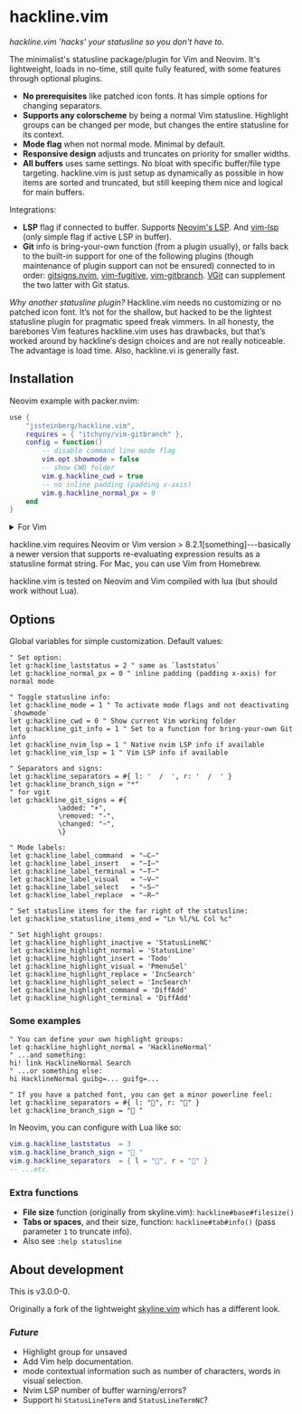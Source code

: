 # hackline.vim

*hackline.vim 'hacks' your statusline so you don't have to.*

The minimalist's statusline package/plugin for Vim and Neovim. It's lightweight, loads in no-time, still quite fully featured, with some features through optional plugins.

- **No prerequisites** like patched icon fonts. It has simple options for changing separators.
- **Supports any colorscheme** by being a normal Vim statusline. Highlight groups can be changed per mode, but changes the entire statusline for its context.
- **Mode flag** when not normal mode. Minimal by default.
- **Responsive design** adjusts and truncates on priority for smaller widths.
- **All buffers** uses same settings. No bloat with specific buffer/file type targeting. hackline.vim is just setup as dynamically as possible in how items are sorted and truncated, but still keeping them nice and logical for main buffers.

Integrations:

- **LSP** flag if connected to buffer. Supports [Neovim's LSP](https://github.com/neovim/nvim-lspconfig). And [vim-lsp](https://github.com/prabirshrestha/vim-lsp) (only simple flag if active LSP in buffer).
- **Git** info is bring-your-own function (from a plugin usually), or falls back to the built-in support for one of the following plugins (though maintenance of plugin support can not be ensured) connected to in order: [gitsigns.nvim](https://github.com/lewis6991/gitsigns.nvim), [vim-fugitive](https://github.com/tpope/vim-fugitive), [vim-gitbranch](https://github.com/itchyny/vim-gitbranch). [VGit](https://github.com/tanvirtin/vgit.nvim) can supplement the two latter with Git status.

*Why another statusline plugin?*
Hackline.vim needs no customizing or no patched icon font. It’s not for the shallow, but hacked to be the lightest statusline plugin for pragmatic speed freak vimmers. In all honesty, the barebones Vim features hackline.vim uses has drawbacks, but that’s worked around by hackline‘s design choices and are not really noticeable. The advantage is load time. Also, hackline.vi is generally fast.

## Installation

Neovim example with packer.nvim:

```lua
use {
	"jssteinberg/hackline.vim",
	requires = { "itchyny/vim-gitbranch" },
	config = function()
		-- disable command line mode flag
		vim.opt.showmode = false
		-- show CWD folder
		vim.g.hackline_cwd = true
		-- no inline padding (padding x-axis)
		vim.g.hackline_normal_px = 0
	end
}
```

<details>
<summary>For Vim</summary>

```vim
" minpac
call minpac#add('jssteinberg/hackline.vim')
```

(And it should be equally simple with vim-plug).

</details>

hackline.vim requires Neovim or Vim version > 8.2.1[something]---basically a newer version that supports re-evaluating expression results as a statusline format string.
For Mac, you can use Vim from Homebrew.

hackline.vim is tested on Neovim and Vim compiled with lua (but should work without Lua).

## Options

Global variables for simple customization. Default values:

```vim
" Set option:
let g:hackline_laststatus = 2 " same as `laststatus`
let g:hackline_normal_px = 0 " inline padding (padding x-axis) for normal mode

" Toggle statusline info:
let g:hackline_mode = 1 " To activate mode flags and not deactivating `showmode`
let g:hackline_cwd = 0 " Show current Vim working folder
let g:hackline_git_info = 1 " Set to a function for bring-your-own Git info
let g:hackline_nvim_lsp = 1 " Native nvim LSP info if available
let g:hackline_vim_lsp = 1 " Vim LSP info if available

" Separators and signs:
let g:hackline_separators = #{ l: '  /  ', r: '  /  ' }
let g:hackline_branch_sign = "*"
" for vgit
let g:hackline_git_signs = #{
			\added: "+",
			\removed: "-",
			\changed: "~",
			\}

" Mode labels:
let g:hackline_label_command  = "—C—"
let g:hackline_label_insert   = "–I–"
let g:hackline_label_terminal = "–T–"
let g:hackline_label_visual   = "–V–"
let g:hackline_label_select   = "–S–"
let g:hackline_label_replace  = "–R–"

" Set statusline items for the far right of the statusline:
let g:hackline_statusline_items_end = "Ln %l/%L Col %c"

" Set highlight groups:
let g:hackline_highlight_inactive = 'StatusLineNC'
let g:hackline_highlight_normal = 'StatusLine'
let g:hackline_highlight_insert = 'Todo'
let g:hackline_highlight_visual = 'PmenuSel'
let g:hackline_highlight_replace = 'IncSearch'
let g:hackline_highlight_select = 'IncSearch'
let g:hackline_highlight_command = 'DiffAdd'
let g:hackline_highlight_terminal = 'DiffAdd'
```

### Some examples

```vim
" You can define your own highlight groups:
let g:hackline_highlight_normal = 'HacklineNormal'
" ...and something:
hi! link HacklineNormal Search
" ...or something else:
hi HacklineNormal guibg=... guifg=...
```

```vim
" If you have a patched font, you can get a minor powerline feel:
let g:hackline_separators = #{ l: "", r: "" }
let g:hackline_branch_sign = " "
```

In Neovim, you can configure with Lua like so:

```lua
vim.g.hackline_laststatus  = 3
vim.g.hackline_branch_sign = " "
vim.g.hackline_separators  = { l = "", r = "" }
-- ...etc.
```

### Extra functions

- **File size** function (originally from skyline.vim): `hackline#base#filesize()`
- **Tabs or spaces**, and their size, function: `hackline#tab#info()` (pass parameter `1` to truncate info).
- Also see `:help statusline`


## About development

This is v3.0.0-0.

Originally a fork of the lightweight [skyline.vim](https://github.com/ourigen/skyline.vim) which has a different look.

### *Future*

- Highlight group for unsaved
- Add Vim help documentation.
- mode contextual information such as number of characters, words in visual selection.
- Nvim LSP number of buffer warning/errors?
- Support hi `StatusLineTerm` and `StatusLineTermNC`?
